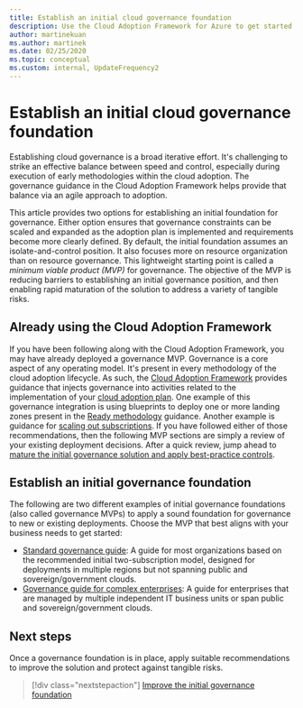 ```yaml
---
title: Establish an initial cloud governance foundation
description: Use the Cloud Adoption Framework for Azure to get started with cloud governance by establishing an initial cloud governance foundation.
author: martinekuan
ms.author: martinek
ms.date: 02/25/2020
ms.topic: conceptual
ms.custom: internal, UpdateFrequency2
---
```


# Establish an initial cloud governance foundation

Establishing cloud governance is a broad iterative effort. It's challenging to strike an effective balance between speed and control, especially during execution of early methodologies within the cloud adoption. The governance guidance in the Cloud Adoption Framework helps provide that balance via an agile approach to adoption.

This article provides two options for establishing an initial foundation for governance. Either option ensures that governance constraints can be scaled and expanded as the adoption plan is implemented and requirements become more clearly defined. By default, the initial foundation assumes an isolate-and-control position. It also focuses more on resource organization than on resource governance. This lightweight starting point is called a *minimum viable product (MVP)* for governance. The objective of the MVP is reducing barriers to establishing an initial governance position, and then enabling rapid maturation of the solution to address a variety of tangible risks.

## Already using the Cloud Adoption Framework

If you have been following along with the Cloud Adoption Framework, you may have already deployed a governance MVP. Governance is a core aspect of any operating model. It's present in every methodology of the cloud adoption lifecycle. As such, the [Cloud Adoption Framework](../index.yml) provides guidance that injects governance into activities related to the implementation of your [cloud adoption plan](../plan/index.md). One example of this governance integration is using blueprints to deploy one or more landing zones present in the [Ready methodology](../ready/index.md) guidance. Another example is guidance for [scaling out subscriptions](../ready/azure-best-practices/scale-subscriptions.md). If you have followed either of those recommendations, then the following MVP sections are simply a review of your existing deployment decisions. After a quick review, jump ahead to [mature the initial governance solution and apply best-practice controls](./foundation-improvements.md).

## Establish an initial governance foundation

The following are two different examples of initial governance foundations (also called governance MVPs) to apply a sound foundation for governance to new or existing deployments. Choose the MVP that best aligns with your business needs to get started:

- [Standard governance guide](./guides/standard/index.md): A guide for most organizations based on the recommended initial two-subscription model, designed for deployments in multiple regions but not spanning public and sovereign/government clouds.
- [Governance guide for complex enterprises](./guides/complex/index.md): A guide for enterprises that are managed by multiple independent IT business units or span public and sovereign/government clouds.

## Next steps

Once a governance foundation is in place, apply suitable recommendations to improve the solution and protect against tangible risks.

> [!div class="nextstepaction"]
> [Improve the initial governance foundation](./foundation-improvements.md)
